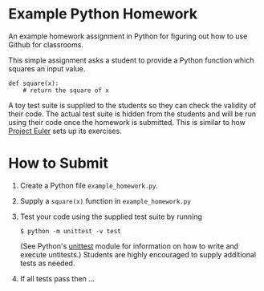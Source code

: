 # Example Python Homework

An example homework assignment in Python for figuring out how to use Github for
classrooms.

This simple assignment asks a student to provide a Python function which squares
an input value.

    def square(x):
        # return the square of x

A toy test suite is supplied to the students so they can check the validity of
their code. The actual test suite is hidden from the students and will be run
using their code once the homework is submitted. This is similar to how
[Project Euler](http://projecteuler.net) sets up its exercises.

# How to Submit

1. Create a Python file `example_homework.py`.
2. Supply a `square(x)` function in `example_homework.py`
3. Test your code using the supplied test suite by running

       $ python -m unittest -v test

   (See Python's [unittest](https://docs.python.org/2/library/unittest.html)
   module for information on how to write and execute untitests.) Students are
   highly encouraged to supply additional tests as needed.
4. If all tests pass then ...
